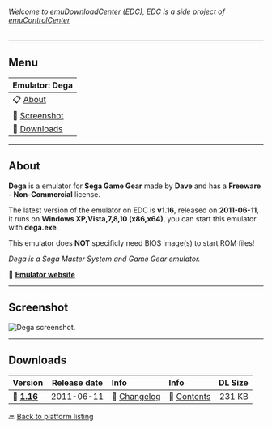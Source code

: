 ###### Welcome to [emuDownloadCenter (EDC)](https://github.com/PhoenixInteractiveNL/emuDownloadCenter/wiki/), EDC is a side project of [emuControlCenter](https://github.com/PhoenixInteractiveNL/emuControlCenter/wiki/)
***
## Menu
| **Emulator: Dega** |
|:---------|
| :clipboard: [About](#about) |
| :sunrise: [Screenshot](#screenshot) |
| :floppy_disk: [Downloads](#downloads) |
***
## About
**Dega** is a emulator for **Sega Game Gear** made by **Dave** and has a **Freeware - Non-Commercial** license.

The latest version of the emulator on EDC is **v1.16**, released on **2011-06-11**, it runs on **Windows XP,Vista,7,8,10 (x86,x64)**, you can start this emulator with **dega.exe**.

This emulator does **NOT** specificly need BIOS image(s) to start ROM files!

_Dega is a Sega Master System and Game Gear emulator._

:link: [**Emulator website**](http://sourceforge.net/projects/dega/)
***
## Screenshot
![](https://raw.githubusercontent.com/PhoenixInteractiveNL/emuDownloadCenter/master/hooks/dega/screen.jpg "Dega screenshot.")
***
## Downloads
| Version  | Release date  | Info       | Info       | DL Size    |
|:---------|:-------------:|:-----------|:-----------|-----------:|
| :floppy_disk: [**1.16**](https://github.com/PhoenixInteractiveNL/edc-repo0003/raw/master/dega/1.16.7z) | 2011-06-11 | :page_facing_up: [Changelog](https://github.com/PhoenixInteractiveNL/edc-repo0003/blob/master/dega/1.16_changelog.txt) | :mag_right: [Contents](https://github.com/PhoenixInteractiveNL/edc-repo0003/blob/master/dega/1.16_contents.txt) | 231 KB |

:back: [Back to platform listing](https://github.com/PhoenixInteractiveNL/emuDownloadCenter/wiki/EDC-Platform-List)
